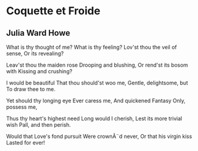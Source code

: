 # Coquette et Froide
## Julia Ward Howe
What is thy thought of me?
What is thy feeling?
Lov'st thou the veil of sense,
Or its revealing?

Leav'st thou the maiden rose
Drooping and blushing,
Or rend'st its bosom with
Kissing and crushing?

I would be beautiful
That thou should'st woo me,
Gentle, delightsome, but
To draw thee to me.

Yet should thy longing eye
Ever caress me,
And quickened Fantasy
Only, possess me,

Thus thy heart's highest need
Long would I cherish,
Lest its more trivial wish
Pall, and then perish.

Would that Love's fond pursuit
Were crownÃ¨d never,
Or that his virgin kiss
Lasted for ever!